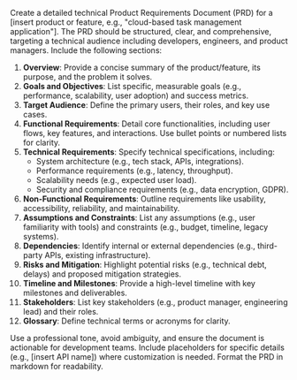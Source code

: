 Create a detailed technical Product Requirements Document (PRD) for a [insert product or feature, e.g., "cloud-based task management application"]. The PRD should be structured, clear, and comprehensive, targeting a technical audience including developers, engineers, and product managers. Include the following sections:

1. **Overview**: Provide a concise summary of the product/feature, its purpose, and the problem it solves.
2. **Goals and Objectives**: List specific, measurable goals (e.g., performance, scalability, user adoption) and success metrics.
3. **Target Audience**: Define the primary users, their roles, and key use cases.
4. **Functional Requirements**: Detail core functionalities, including user flows, key features, and interactions. Use bullet points or numbered lists for clarity.
5. **Technical Requirements**: Specify technical specifications, including:
   - System architecture (e.g., tech stack, APIs, integrations).
   - Performance requirements (e.g., latency, throughput).
   - Scalability needs (e.g., expected user load).
   - Security and compliance requirements (e.g., data encryption, GDPR).
6. **Non-Functional Requirements**: Outline requirements like usability, accessibility, reliability, and maintainability.
7. **Assumptions and Constraints**: List any assumptions (e.g., user familiarity with tools) and constraints (e.g., budget, timeline, legacy systems).
8. **Dependencies**: Identify internal or external dependencies (e.g., third-party APIs, existing infrastructure).
9. **Risks and Mitigation**: Highlight potential risks (e.g., technical debt, delays) and proposed mitigation strategies.
10. **Timeline and Milestones**: Provide a high-level timeline with key milestones and deliverables.
11. **Stakeholders**: List key stakeholders (e.g., product manager, engineering lead) and their roles.
12. **Glossary**: Define technical terms or acronyms for clarity.

Use a professional tone, avoid ambiguity, and ensure the document is actionable for development teams. Include placeholders for specific details (e.g., [insert API name]) where customization is needed. Format the PRD in markdown for readability.
